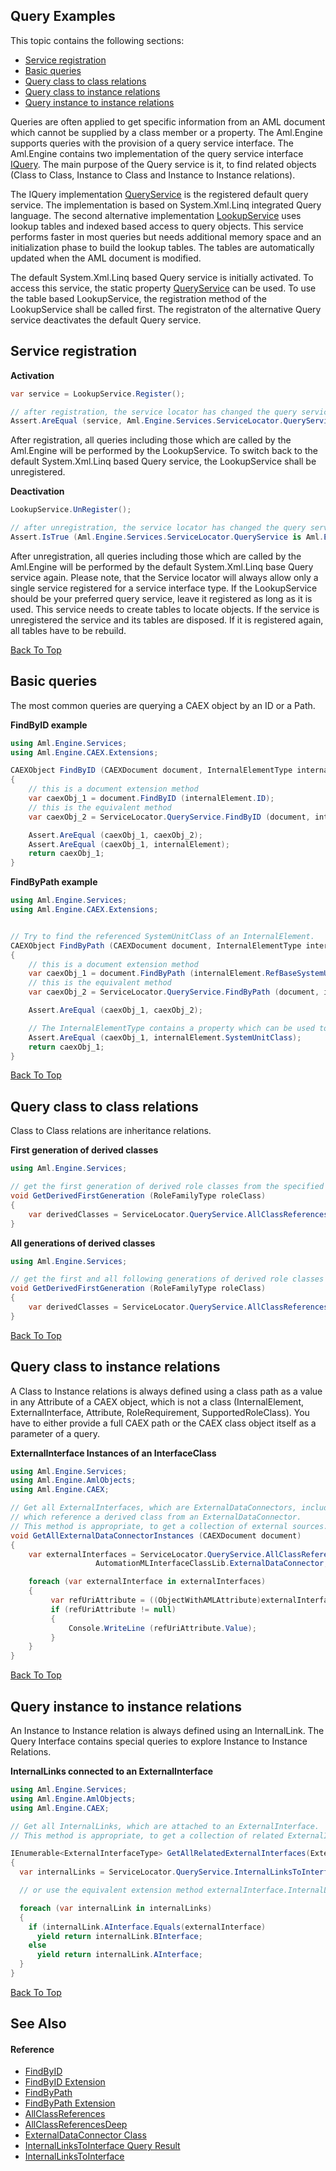 ## Query Examples
 
This topic contains the following sections:
<ul>
<li><a href="#service-registration">Service registration</a></li>
<li><a href="#basic-queries">Basic queries</a></li>
<li><a href="#query-class-to-class-relations">Query class to class relations</a></li>
<li><a href="#query-class-to-instance-relations">Query class to instance relations</a></li>
<li><a href="#query-instance-to-instance-relations">Query instance to instance relations</a></li>
</ul>

Queries are often applied to get specific information from an AML document which cannot be supplied by a class member or a property. The Aml.Engine supports queries with the provision of a query service interface. The Aml.Engine contains two implementation of the query service interface [IQuery](../Documentation/Aml.Engine.Services.Interfaces/IQuery/README.md). The main purpose of the Query service is it, to find related objects (Class to Class, Instance to Class and Instance to Instance relations).


The IQuery implementation [QueryService](../Documentation/Aml.Engine.Services/QueryService/README.md) is the registered default query service. The implementation is based on System.Xml.Linq integrated Query language. The second alternative implementation [LookupService](../Documentation/Aml.Engine.Services/LookupService/README.md) uses lookup tables and indexed based access to query objects. This service performs faster in most queries but needs additional memory space and an initialization phase to build the lookup tables. The tables are automatically updated when the AML document is modified.


The default System.Xml.Linq based Query service is initially activated. To access this service, 
the static property [QueryService](../Documentation/Aml.Engine.Services/ServiceLocator/QueryService.md) can be used. To use the table based LookupService, the registration method of the LookupService shall be called first. The registraton of the alternative Query service deactivates the default Query service.


## Service registration


**Activation**<br />
``` C#
var service = LookupService.Register();

// after registration, the service locator has changed the query service property
Assert.AreEqual (service, Aml.Engine.Services.ServiceLocator.QueryService);
```

After registration, all queries including those which are called by the Aml.Engine will be performed by the LookupService. To switch back to the default System.Xml.Linq based Query service, the LookupService shall be unregistered.


**Deactivation**<br />

``` C#
LookupService.UnRegister();

// after unregistration, the service locator has changed the query service property again
Assert.IsTrue (Aml.Engine.Services.ServiceLocator.QueryService is Aml.Engine.Services.QueryService);
```

After unregistration, all queries including those which are called by the Aml.Engine will be performed by the default System.Xml.Linq base Query service again. Please note, that the Service locator will always allow only a single service registered for a service interface type. If the LookupService should be your preferred query service, leave it registered as long as it is used. This service needs to create tables to locate objects. If the service is unregistered the service and its tables are disposed. If it is registered again, all tables have to be rebuild.


[Back To Top](#Query-Examples)


## Basic queries

The most common queries are querying a CAEX object by an ID or a Path.


**FindByID example**<br />
``` C#
using Aml.Engine.Services;
using Aml.Engine.CAEX.Extensions;

CAEXObject FindByID (CAEXDocument document, InternalElementType internalElement)
{
    // this is a document extension method
    var caexObj_1 = document.FindByID (internalElement.ID);
    // this is the equivalent method
    var caexObj_2 = ServiceLocator.QueryService.FindByID (document, internalElement.ID);

    Assert.AreEqual (caexObj_1, caexObj_2);
    Assert.AreEqual (caexObj_1, internalElement);
    return caexObj_1;
}
```

 

**FindByPath example**<br />


``` C#
using Aml.Engine.Services;
using Aml.Engine.CAEX.Extensions;


// Try to find the referenced SystemUnitClass of an InternalElement.             
CAEXObject FindByPath (CAEXDocument document, InternalElementType internalElement)
{
    // this is a document extension method
    var caexObj_1 = document.FindByPath (internalElement.RefBaseSystemUnitPath);
    // this is the equivalent method
    var caexObj_2 = ServiceLocator.QueryService.FindByPath (document, internalElement.RefBaseSystemUnitPath);

    Assert.AreEqual (caexObj_1, caexObj_2);

    // The InternalElementType contains a property which can be used to get and set the SystemUnitClass
    Assert.AreEqual (caexObj_1, internalElement.SystemUnitClass);
    return caexObj_1;
}
```

  


[Back To Top](#Query-Examples)






## Query class to class relations

Class to Class relations are inheritance relations.


**First generation of derived classes**<br />

``` C#
using Aml.Engine.Services;

// get the first generation of derived role classes from the specified role class
void GetDerivedFirstGeneration (RoleFamilyType roleClass)
{
    var derivedClasses = ServiceLocator.QueryService.AllClassReferences (roleClass);
}
```

  



**All generations of derived classes**<br />

``` C#
using Aml.Engine.Services;

// get the first and all following generations of derived role classes from the specified role class
void GetDerivedFirstGeneration (RoleFamilyType roleClass)
{
    var derivedClasses = ServiceLocator.QueryService.AllClassReferencesDeep (roleClass);
}
```




[Back To Top](#Query-Examples)



## Query class to instance relations

A Class to Instance relations is always defined using a class path as a value in any Attribute of a CAEX object, which is not a class (InternalElement, ExternalInterface, Attribute, RoleRequirement, SupportedRoleClass). You have to either provide a full CAEX path or the CAEX class object itself as a parameter of a query.


**ExternalInterface Instances of an InterfaceClass**<br />

``` C#
using Aml.Engine.Services;
using Aml.Engine.AmlObjects;
using Aml.Engine.CAEX;

// Get all ExternalInterfaces, which are ExternalDataConnectors, including those ExternalInterfaces,
// which reference a derived class from an ExternalDataConnector.
// This method is appropriate, to get a collection of external sources.
void GetAllExternalDataConnectorInstances (CAEXDocument document)
{                  
    var externalInterfaces = ServiceLocator.QueryService.AllClassReferencesDeep(document, 
                   AutomationMLInterfaceClassLib.ExternalDataConnector, CAEX_CLASSModel_TagNames.EXTERNAL_INTERFACE);

    foreach (var externalInterface in externalInterfaces)
    {
         var refUriAttribute = ((ObjectWithAMLAttribute)externalInterface).RefURIAttribute;
         if (refUriAttribute != null)
         {
             Console.WriteLine (refUriAttribute.Value);
         }
    }
}
```

  





[Back To Top](#Query-Examples)



## Query instance to instance relations

An Instance to Instance relation is always defined using an InternalLink. The Query Interface contains special queries to explore Instance to Instance Relations.


**InternalLinks connected to an ExternalInterface**<br />

``` C#
using Aml.Engine.Services;
using Aml.Engine.AmlObjects;
using Aml.Engine.CAEX;

// Get all InternalLinks, which are attached to an ExternalInterface. 
// This method is appropriate, to get a collection of related ExternalInterfaces.

IEnumerable<ExternalInterfaceType> GetAllRelatedExternalInterfaces(ExternalInterfaceType externalInterface)
{
  var internalLinks = ServiceLocator.QueryService.InternalLinksToInterface(externalInterface);

  // or use the equivalent extension method externalInterface.InternalLinksToInterface();

  foreach (var internalLink in internalLinks)
  {
    if (internalLink.AInterface.Equals(externalInterface)
      yield return internalLink.BInterface;
    else
      yield return internalLink.AInterface;
  }
}
```

  




[Back To Top](#Query-Examples)



## See Also


#### Reference


- [FindByID](../Documentation/Aml.Engine.Services.Interfaces/IQuery/FindByID.md)
- [FindByID Extension](../Documentation/Aml.Engine.CAEX.Extensions/CAEXDocumentExtensions/FindByID.md)
- [FindByPath](../Documentation/Aml.Engine.Services.Interfaces/IQuery/FindByPath.md)
- [FindByPath Extension](../Documentation/Aml.Engine.CAEX.Extensions/CAEXDocumentExtensions/FindByPath.md)
- [AllClassReferences](../Documentation/Aml.Engine.Services.Interfaces/IQuery/AllClassReferences.md)
- [AllClassReferencesDeep](../Documentation/Aml.Engine.Services.Interfaces/IQuery/AllClassReferencesDeep.md)
- [ExternalDataConnector Class](../Documentation/Aml.Engine.AmlObjects/AutomationMLInterfaceClassLib/ExternalDataConnector.md)
- [InternalLinksToInterface Query Result](../Documentation/Aml.Engine.Services/QueryResult/InternalLinksToInterface.md)
- [InternalLinksToInterface](../Documentation/Aml.Engine.Services.Interfaces/IQuery/InternalLinksToInterface.md)
